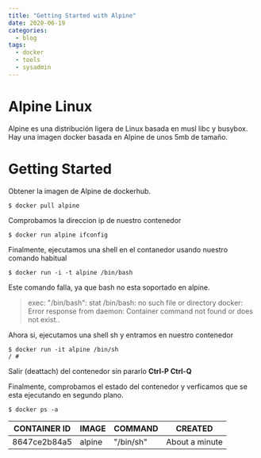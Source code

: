 ```yaml
---
title: "Getting Started with Alpine"
date: 2020-06-19
categories:
  - blog
tags:
  - docker
  - tools
  - sysadmin
---
```

# Alpine Linux

Alpine es una distribución ligera de Linux basada en musl libc y busybox. Hay una imagen docker basada en Alpine de unos 5mb de tamaño.

# Getting Started
Obtener la imagen de Alpine de dockerhub.
```
$ docker pull alpine
```

Comprobamos la direccion ip de nuestro contenedor
```
$ docker run alpine ifconfig
```

Finalmente, ejecutamos una shell en el contanedor usando nuestro comando habitual
```
$ docker run -i -t alpine /bin/bash
```
Este comando falla, ya que bash no esta soportado en alpine.

> exec: "/bin/bash": stat /bin/bash: no such file or directory
> docker: Error response from daemon: Container command not found or does not exist..

Ahora si, ejecutamos una shell sh y entramos en nuestro contenedor
```
$ docker run -it alpine /bin/sh
/ #
```

Salir (deattach) del contenedor sin pararlo **Ctrl-P Ctrl-Q**

Finalmente, comprobamos el estado del contenedor y verficamos que se esta ejecutando en segundo plano.
```
$ docker ps -a
```

| CONTAINER ID | IMAGE  | COMMAND  | CREATED |
| ------------ | ------ | -------  | ------- |
| 8647ce2b84a5  | alpine  |"/bin/sh"  | About a minute  |

